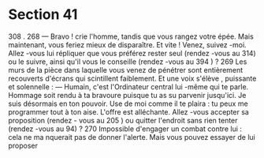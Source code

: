 # Section 41

308 .
268
— Bravo ! crie l'homme, tandis que vous rangez votre épée. Mais
maintenant, vous feriez mieux de disparaître. Et vite ! Venez,
suivez -moi. Allez -vous lui répliquer que vous préférez rester seul
(rendez -vous au 314) ou le suivre, ainsi qu'il vous le conseille
(rendez -vous au 394 ) ?
269
Les murs de la pièce dans laquelle vous venez de pénétrer sont
entièrement recouverts d'écrans qui scintillent faiblement. Et
une voix s'élève , puissante et solennelle :
— Humain, c'est l'Ordinateur central lui -même qui te parle.
Hommage soit rendu à ta bravoure puisque tu as su parvenir
jusqu'ici. Je suis désormais en ton pouvoir. Use de moi comme il
te plaira : tu peux me programmer tout à ton  aise.
L'offre est alléchante. Allez -vous accepter sa proposition (rendez -
vous au 205 ) ou quitter l'endroit sans rien tenter (rendez -vous
au 94) ?
270
Impossible d'engager un combat contre lui : cela ne ma nquerait
pas de donner l'alerte. Mais vous pouvez essayer de lui proposer
